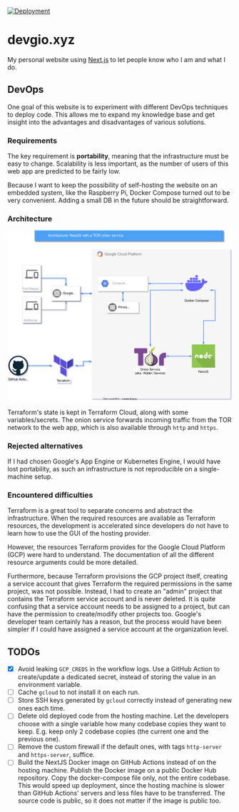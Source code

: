 [![Deployment](https://github.com/devgioele/personal-pwa/actions/workflows/deployment.yml/badge.svg)](https://github.com/devgioele/personal-pwa/actions/workflows/deployment.yml)

# devgio.xyz

My personal website using [Next.js](https://nextjs.org/) to let people know who I am
and what I do.

## DevOps

One goal of this website is to experiment with different DevOps techniques to deploy code.
This allows me to expand my knowledge base and get insight into the advantages and disadvantages 
of various solutions.

### Requirements

The key requirement is **portability**, meaning that the infrastructure must be easy to change.
Scalability is less important, as the number of users of this web app are predicted to be fairly low.

Because I want to keep the possibility of self-hosting the website on an embedded system, like the Raspberry Pi,
Docker Compose turned out to be very convenient.
Adding a small DB in the future should be straightforward.

### Architecture

![Architecture](documentation/personal-pwa-architecture.svg)

Terraform's state is kept in Terraform Cloud, along with some variables/secrets.
The onion service forwards incoming traffic from the TOR network to the web app, which is also available through `http`
and `https`.

### Rejected alternatives 

If I had chosen Google's App Engine or Kubernetes Engine, I would have lost portability, as such an infrastructure
is not reproducible on a single-machine setup.

### Encountered difficulties

Terraform is a great tool to separate concerns and abstract the infrastructure. When the required resources are available
as Terraform resources, the development is accelerated since developers do not have to learn how to use the GUI of the
hosting provider.

However, the resources Terraform provides for the Google Cloud Platform (GCP) were hard to understand.
The documentation of all the different resource arguments could be more detailed.

Furthermore, because Terraform provisions the GCP project itself, creating a service account that gives Terraform the
required permissions in the same project, was not possible. Instead, I had to create an "admin" project that contains
the Terraform service account and is never deleted.
It is quite confusing that a service account needs to be assigned to a project, but can have the permission to
create/modify other projects too. Google's developer team certainly has a reason, but the process would have been
simpler if I could have assigned a service account at the organization level.

## TODOs

- [x] Avoid leaking `GCP_CREDS` in the workflow logs. Use a GitHub Action to create/update a dedicated secret, instead
  of storing the value in an environment variable.
- [ ] Cache `gcloud` to not install it on each run.
- [ ] Store SSH keys generated by `gcloud` correctly instead of generating new ones each time.
- [ ] Delete old deployed code from the hosting machine. Let the developers choose with a single variable how many
  codebase copies they want to keep. E.g. keep only 2 codebase copies (the current one and the previous one).
- [ ] Remove the custom firewall if the default ones, with tags `http-server` and `https-server`, suffice.
- [ ] Build the NextJS Docker image on GitHub Actions instead of on the hosting machine.
  Publish the Docker image on a public Docker Hub repository.
  Copy the docker-compose file only, not the entire codebase.
  This would speed up deployment, since the hosting machine is slower than GitHub Actions' servers and less files have
  to be transferred. The source code is public, so it does not matter if the image is public too.
